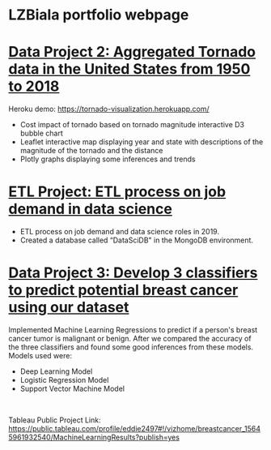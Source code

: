 # LZBiala portfolio webpage

# [Data Project 2: Aggregated Tornado data in the United States from 1950 to 2018](https://github.com/LZBiala/dataproject2)

Heroku demo: https://tornado-visualization.herokuapp.com/

* Cost impact of tornado based on tornado magnitude interactive D3 bubble chart
* Leaflet interactive map displaying year and state with descriptions of the magnitude of the tornado and the distance
* Plotly graphs displaying some inferences and trends
  
# [ETL Project: ETL process on job demand in data science](https://github.com/LZBiala/ETL_group_project)

* ETL process on job demand and data science roles in 2019.
* Created a database called “DataSciDB" in the MongoDB environment.

# [Data Project 3: Develop 3 classifiers to predict potential breast cancer using our dataset](https://github.com/LZBiala/dataproject3)

Implemented Machine Learning Regressions to predict if a person's breast cancer tumor is malignant or benign. After we compared the accuracy of the three classifiers and found some good inferences from these models. Models used were: 
<br>
* Deep Learning Model <br>
* Logistic Regression Model <br>
* Support Vector Machine Model <br>


<br>

Tableau Public Project Link: https://public.tableau.com/profile/eddie2497#!/vizhome/breastcancer_15645961932540/MachineLearningResults?publish=yes

